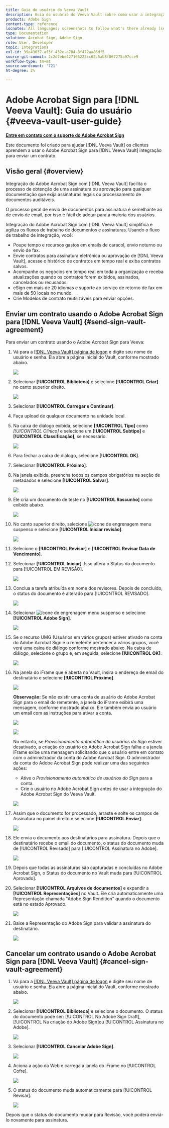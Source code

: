```yaml
---
title: Guia do usuário do Veeva Vault
description: Guia do usuário do Veeva Vault sobre como usar a integração do Adobe Sign com a Veeva
products: Adobe Sign
content-type: reference
locnotes: All languages; screenshots to follow what's there already (seems there is a mix within a given language version of the article)
type: Documentation
solution: Acrobat Sign, Adobe Sign
role: User, Developer
topic: Integrations
exl-id: 39a43637-af3f-432e-a784-8f472aa86df5
source-git-commit: 2c2d7ebe427166222cc62c5ab8f867275a97cce9
workflow-type: tm+mt
source-wordcount: '721'
ht-degree: 2%

---
```


# Adobe Acrobat Sign para [!DNL Veeva Vault]: Guia do usuário {#veeva-vault-user-guide}

[**Entre em contato com o suporte do Adobe Acrobat Sign**](https://adobe.com/go/adobesign-support-center_br)

Este documento foi criado para ajudar [!DNL Veeva Vault] os clientes aprendem a usar o Adobe Acrobat Sign para [!DNL Veeva Vault] integração para enviar um contrato.

## Visão geral {#overview}

Integração do Adobe Acrobat Sign com [!DNL Veeva Vault] facilita o processo de obtenção de uma assinatura ou aprovação para qualquer documentação que exija assinaturas legais ou processamento de documentos auditáveis.

O processo geral de envio de documentos para assinatura é semelhante ao de envio de email, por isso é fácil de adotar para a maioria dos usuários.

Integração do Adobe Acrobat Sign com [!DNL Veeva Vault] simplifica e agiliza os fluxos de trabalho de documentos e assinaturas. Usando o fluxo de trabalho de integração, você:

* Poupe tempo e recursos gastos em emails de caracol, envio noturno ou envio de fax.
* Envie contratos para assinatura eletrônica ou aprovação de [!DNL Veeva Vault], acesse o histórico de contratos em tempo real e exiba contratos salvos.
* Acompanhe os negócios em tempo real em toda a organização e receba atualizações quando os contratos forem exibidos, assinados, cancelados ou recusados.
* eSign em mais de 20 idiomas e suporte ao serviço de retorno de fax em mais de 50 locais no mundo.
* Crie Modelos de contrato reutilizáveis para enviar opções.

## Enviar um contrato usando o Adobe Acrobat Sign para [!DNL Veeva Vault] {#send-sign-vault-agreement}

Para enviar um contrato usando o Adobe Acrobat Sign para Veeva:

1. Vá para a [[!DNL Veeva Vault] página de logon](https://login.veevavault.com/) e digite seu nome de usuário e senha. Ela abre a página inicial do Vault, conforme mostrado abaixo.

   ![](images/vault-home.png)

1. Selecionar **[!UICONTROL Biblioteca]** e selecione **[!UICONTROL Criar]** no canto superior direito.

   ![](images/create-library.png)

1. Selecionar **[!UICONTROL Carregar e Continuar]**.

1. Faça upload de qualquer documento na unidade local.

1. Na caixa de diálogo exibida, selecione **[!UICONTROL Tipo]** como *[!UICONTROL Clínico]* e selecione um **[!UICONTROL Subtipo]** e **[!UICONTROL Classificação]**, se necessário.

   ![](images/choose-document-type.png)

1. Para fechar a caixa de diálogo, selecione **[!UICONTROL OK]**.

1. Selecionar **[!UICONTROL Próximo]**.

1. Na janela exibida, preencha todos os campos obrigatórios na seção de metadados e selecione **[!UICONTROL Salvar]**.

   ![](images/metadata-details.png)

1. Ele cria um documento de teste no **[!UICONTROL Rascunho]** como exibido abaixo.

   ![](images/document-draft.png)

1. No canto superior direito, selecione ![ícone de engrenagem](images/icon-gear.png) menu suspenso e selecione **[!UICONTROL Iniciar revisão]**.

   ![](images/start-review.png)

1. Selecione o **[!UICONTROL Revisor]** e **[!UICONTROL Revisar Data de Vencimento]**.

1. Selecionar **[!UICONTROL Iniciar]**. Isso altera o Status do documento para [!UICONTROL EM REVISÃO].

   ![](images/in-review.png)

1. Conclua a tarefa atribuída em nome dos revisores. Depois de concluído, o status do documento é alterado para [!UICONTROL REVISADO].

   ![](images/reviewed-status.png)

1. Selecionar ![ícone de engrenagem](images/icon-gear.png) menu suspenso e selecione **[!UICONTROL Adobe Sign]**.

   ![](images/select-adobe-sign.png)

1. Se o recurso UMG (Usuários em vários grupos) estiver ativado na conta do Adobe Acrobat Sign e o remetente pertencer a vários grupos, você verá uma caixa de diálogo conforme mostrado abaixo. Na caixa de diálogo, selecione o grupo e, em seguida, selecione **[!UICONTROL OK]**.

   ![](images/umg-dialog.png)

1. Na janela do iFrame que é aberta no Vault, insira o endereço de email do destinatário e selecione **[!UICONTROL Próximo]**.

   ![](images/iframe.png)

   **Observação:** Se não existir uma conta de usuário do Adobe Acrobat Sign para o email do remetente, a janela do iFrame exibirá uma mensagem, conforme mostrado abaixo. Ele também envia ao usuário um email com as instruções para ativar a conta.

   ![](images/iFrame-registration-message.png)

   ![](images/iFrame-confirm-email.png)

   No entanto, se *Provisionamento automático de usuários do Sign* estiver desativado, a criação do usuário do Adobe Acrobat Sign falha e a janela iFrame exibe uma mensagem solicitando que o usuário entre em contato com o administrador da conta do Adobe Acrobat Sign. O administrador da conta do Adobe Acrobat Sign pode realizar uma das seguintes ações:

   * Ative o *Provisionamento automático de usuários do Sign* para a conta.
   * Crie o usuário no Adobe Acrobat Sign antes de usar a integração do Adobe Acrobat Sign do Veeva Vault.

   ![](images/iFrame-contact-administrator.png)

1. Assim que o documento for processado, arraste e solte os campos de Assinatura no painel direito e selecione **[!UICONTROL Enviar]**.

   ![](images/add-signature-fields.png)

1. Ele envia o documento aos destinatários para assinatura. Depois que o destinatário recebe o email do documento, o status do documento muda de [!UICONTROL Revisado] para [!UICONTROL Assinatura no Adobe].

   ![](images/in-adobe-signing.png)

1. Depois que todas as assinaturas são capturadas e concluídas no Adobe Acrobat Sign, o Status do documento no Vault muda para [!UICONTROL Aprovado].

1. Selecionar **[!UICONTROL Arquivos de documentos]** e expandir a **[!UICONTROL Representações]** no Vault. Ele cria automaticamente uma Representação chamada &quot;Adobe Sign Rendition&quot; quando o documento está no estado Aprovado.

   ![](images/document-files.png)

1. Baixe a Representação do Adobe Sign para validar a assinatura do destinatário.

   ![](images/verify-signature.png)

## Cancelar um contrato usando o Adobe Acrobat Sign para [!DNL Veeva Vault] {#cancel-sign-vault-agreement}

1. Vá para a [[!DNL Veeva Vault] página de logon](https://login.veevavault.com/) e digite seu nome de usuário e senha. Ela abre a página inicial do Vault, conforme mostrado abaixo.

   ![](images/vault-home.png)

1. Selecionar **[!UICONTROL Biblioteca]** e selecione o documento. O status do documento pode ser: [!UICONTROL No Adobe Sign Draft], [!UICONTROL Na criação do Adobe Sign]ou [!UICONTROL Assinatura no Adobe].

   ![](images/document-adobe-sign-authoring.png)

1. Selecionar **[!UICONTROL Cancelar Adobe Sign]**.

   ![](images/cancel-document.png)

1. Aciona a ação da Web e carrega a janela do iFrame no [!UICONTROL Cofre].

   ![](images/cancelled-document.png)

1. O status do documento muda automaticamente para [!UICONTROL Revisar].

   ![](images/cancel-reviewed.png)

Depois que o status do documento mudar para Revisão, você poderá enviá-lo novamente para assinatura.
